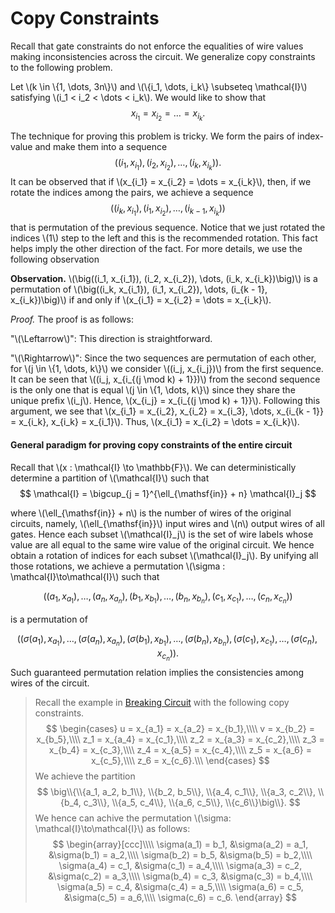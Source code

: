 # Copy Constraints
Recall that gate constraints do not enforce the equalities of wire values making inconsistencies across the circuit. We generalize copy constraints to the following problem.

Let \\(k \in \\{1, \dots, 3n\\}\\) and \\(\\{i_1, \dots, i_k\\} \subseteq \mathcal{I}\\) satisfying \\(i_1 < i_2 < \dots < i_k\\). We would like to show that
$$
    x_{i_1} = x_{i_2} = \dots = x_{i_k}.
$$

The technique for proving this problem is tricky. We form the pairs of index-value and make them into a sequence 
$$
    \big((i_1, x_{i_1}), (i_2, x_{i_2}), \dots, (i_k, x_{i_k})\big).
$$
It can be observed that if \\(x_{i_1} = x_{i_2} = \dots = x_{i_k}\\), then, if we rotate the indices among the pairs, we achieve a sequence  
$$
    \big((i_k, x_{i_1}), (i_1, x_{i_2}), \dots, (i_{k - 1}, x_{i_k})\big)
$$
that is permutation of the previous sequence. Notice that we just rotated the indices \\(1\\) step to the left and this is the recommended rotation. This fact helps imply the other direction of the fact. For more details, we use the following observation

**Observation.** \\(\big((i_1, x_{i_1}), (i_2, x_{i_2}), \dots, (i_k, x_{i_k})\big)\\) is a permutation of \\(\big((i_k, x_{i_1}), (i_1, x_{i_2}), \dots, (i_{k - 1}, x_{i_k})\big)\\) if and only if \\(x_{i_1} = x_{i_2} = \dots = x_{i_k}\\).

*Proof.* The proof is as follows:

"\\(\Leftarrow\\)": This direction is straightforward.

"\\(\Rightarrow\\)": Since the two sequences are permutation of each other, for \\(j \in \\{1, \dots, k\\}\\) we consider \\((i_j, x_{i_j})\\) from the first sequence. It can be seen that \\((i_j, x_{i_{(j \mod k) + 1}})\\) from the second sequence is the only one that is equal \\(j \in \\{1, \dots, k\\}\\) since they share the unique prefix \\(i_j\\). Hence, \\(x_{i_j} = x_{i_{(j \mod k) + 1}}\\). Following this argument, we see that \\(x_{i_1} = x_{i_2}, x_{i_2} = x_{i_3}, \dots, x_{i_{k - 1}} = x_{i_k}, x_{i_k} = x_{i_1}\\). Thus, \\(x_{i_1} = x_{i_2} = \dots = x_{i_k}\\).

#### General paradigm for proving copy constraints of the entire circuit
Recall that \\(x : \mathcal{I} \to \mathbb{F}\\). We can deterministically determine a partition of \\(\mathcal{I}\\) such that 
$$
    \mathcal{I} = \bigcup_{j = 1}^{\ell_{\mathsf{in}} + n} \mathcal{I}_j
$$ 

where \\(\ell_{\mathsf{in}} + n\\) is the number of wires of the original circuits, namely, \\(\ell_{\mathsf{in}}\\) input wires and \\(n\\) output wires of all gates. Hence each subset \\(\mathcal{I}_j\\) is the set of wire labels whose value are all equal to the same wire value of the original circuit. We hence obtain a rotation of indices for each subset \\(\mathcal{I}_j\\). By unifying all those rotations, we achieve a permutation \\(\sigma : \mathcal{I}\to\mathcal{I}\\) such that

$$
    \big((a_1, x_{a_1}), \dots, (a_n, x_{a_n}), (b_1, x_{b_1}), \dots, (b_n, x_{b_n}), (c_1, x_{c_1}), \dots, (c_n, x_{c_n})\big)
$$

is a permutation of

$$
    \big((\sigma(a_1), x_{a_1}), \dots, (\sigma(a_n), x_{a_n}), (\sigma(b_1), x_{b_1}), \dots, (\sigma(b_n), x_{b_n}), (\sigma(c_1), x_{c_1}), \dots, (\sigma(c_n), x_{c_n})\big).
$$
Such guaranteed permutation relation implies the consistencies among wires of the circuit.

> Recall the example in [Breaking Circuit](./subsection_breaking_circuit.md) with the following copy constraints.
> $$
    \begin{cases}
        u = x_{a_1} = x_{a_2} = x_{b_1},\\\\
        v = x_{b_2} = x_{b_5},\\\\
        z_1 = x_{a_4} = x_{c_1},\\\\
        z_2 = x_{a_3} = x_{c_2},\\\\
        z_3 = x_{b_4} = x_{c_3},\\\\
        z_4 = x_{a_5} = x_{c_4},\\\\
        z_5 = x_{a_6} = x_{c_5},\\\\
        z_6 = x_{c_6}.\\\
    \end{cases}
> $$
> We achieve the partition
> $$
    \big\\{\\{a_1, a_2, b_1\\}, \\{b_2, b_5\\}, \\{a_4, c_1\\}, \\{a_3, c_2\\}, \\{b_4, c_3\\}, \\{a_5, c_4\\}, \\{a_6, c_5\\}, \\{c_6\\}\big\\}.
> $$
> We hence can achive the permutation \\(\sigma: \mathcal{I}\to\mathcal{I}\\) as follows:
> $$
    \begin{array}[ccc]\\\\
        \sigma(a_1) = b_1, &\sigma(a_2) = a_1, &\sigma(b_1) = a_2,\\\\
        \sigma(b_2) = b_5, &\sigma(b_5) = b_2,\\\\
        \sigma(a_4) = c_1, &\sigma(c_1) = a_4,\\\\
        \sigma(a_3) = c_2, &\sigma(c_2) = a_3,\\\\
        \sigma(b_4) = c_3, &\sigma(c_3) = b_4,\\\\
        \sigma(a_5) = c_4, &\sigma(c_4) = a_5,\\\\
        \sigma(a_6) = c_5, &\sigma(c_5) = a_6,\\\\
        \sigma(c_6) = c_6.
    \end{array}
> $$